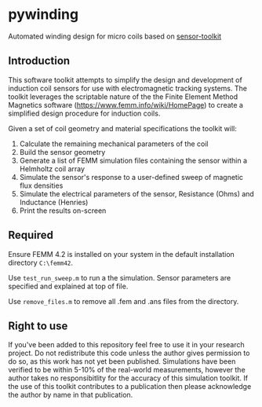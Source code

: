# pywinding
 Automated winding design for micro coils based on [sensor-toolkit](https://github.com/AlexJaeger/sensor-toolkit)

## Introduction

This software toolkit attempts to simplify the design and development of induction coil sensors for use with electromagnetic tracking systems. The toolkit leverages the scriptable nature of the the Finite Element Method Magnetics software (https://www.femm.info/wiki/HomePage) to create a simplified design procedure for induction coils.

Given a set of coil geometry and material specifications the toolkit will:
1. Calculate the remaining mechanical parameters of the coil
2. Build the sensor geometry
3. Generate a list of FEMM simulation files containing the sensor within a Helmholtz coil array
4. Simulate the sensor's response to a user-defined sweep of magnetic flux densities
5. Simulate the electrical parameters of the sensor, Resistance (Ohms) and Inductance (Henries)
6. Print the results on-screen


## Required
Ensure FEMM 4.2 is installed on your system in the default installation directory `C:\femm42`.

Use `test_run_sweep.m` to run a the simulation.
Sensor parameters are specified and explained at top of file.

Use `remove_files.m` to remove all .fem and .ans files from the directory.


## Right to use
If you've been added to this repository feel free to use it in your research project. Do not redistribute this code unless the author gives permission to do so, as this work has not yet been published.
Simulations have been verified to be within 5-10% of the real-world measurements, however the author takes no responsibitlity for the accuracy of this simulation toolkit.
If the use of this toolkit contributes to a publication then please acknowledge the author by name in that publication.
